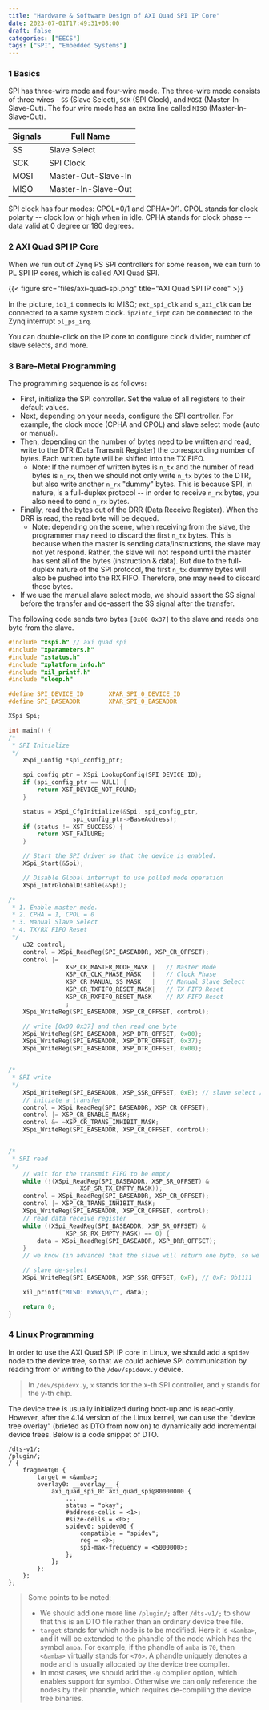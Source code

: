 ```yaml
---
title: "Hardware & Software Design of AXI Quad SPI IP Core"
date: 2023-07-01T17:49:31+08:00
draft: false
categories: ["EECS"]
tags: ["SPI", "Embedded Systems"]
---
```


### 1 Basics

SPI has three-wire mode and four-wire mode. The three-wire mode consists of three wires - `SS` (Slave Select), `SCK` (SPI Clock), and `MOSI` (Master-In-Slave-Out). The four wire mode has an extra line called `MISO` (Master-In-Slave-Out).

|Signals|Full Name|
|-|-|
|SS|Slave Select|
|SCK|SPI Clock|
|MOSI|Master-Out-Slave-In|
|MISO|Master-In-Slave-Out|

SPI clock has four modes: CPOL=0/1 and CPHA=0/1. CPOL stands for clock polarity -- clock low or high when in idle. CPHA stands for clock phase -- data valid at 0 degree or 180 degrees.

### 2 AXI Quad SPI IP Core

When we run out of Zynq PS SPI controllers for some reason, we can turn to PL SPI IP cores, which is called AXI Quad SPI.

{{< figure src="files/axi-quad-spi.png" title="AXI Quad SPI IP core" >}}

In the picture, `io1_i` connects to MISO; `ext_spi_clk` and `s_axi_clk` can be connected to a same system clock. `ip2intc_irpt` can be connected to the Zynq interrupt `pl_ps_irq`.

You can double-click on the IP core to configure clock divider, number of slave selects, and more.

### 3 Bare-Metal Programming

The programming sequence is as follows:

- First, initialize the SPI controller. Set the value of all registers to their default values.
- Next, depending on your needs, configure the SPI controller. For example, the clock mode (CPHA and CPOL) and slave select mode (auto or manual).
- Then, depending on the number of bytes need to be written and read, write to the DTR (Data Transmit Register) the corresponding number of bytes. Each written byte will be shifted into the TX FIFO.
    - Note: If the number of written bytes is `n_tx` and the number of read bytes is `n_rx`, then we should not only write `n_tx` bytes to the DTR, but also write another `n_rx` "dummy" bytes. This is because SPI, in nature, is a full-duplex protocol -- in order to receive `n_rx` bytes, you also need to send `n_rx` bytes.
- Finally, read the bytes out of the DRR (Data Receive Register). When the DRR is read, the read byte will be dequed.
    - Note: depending on the scene, when receiving from the slave, the programmer may need to discard the first `n_tx` bytes. This is because when the master is sending data/instructions, the slave may not yet respond. Rather, the slave will not respond until the master has sent all of the bytes (instruction & data). But due to the full-duplex nature of the SPI protocol, the first `n_tx` dummy bytes will also be pushed into the RX FIFO. Therefore, one may need to discard those bytes.
- If we use the manual slave select mode, we should assert the SS signal before the transfer and de-assert the SS signal after the transfer.

The following code sends two bytes `[0x00 0x37]` to the slave and reads one byte from the slave.

```c
#include "xspi.h" // axi quad spi
#include "xparameters.h"
#include "xstatus.h"
#include "xplatform_info.h"
#include "xil_printf.h"
#include "sleep.h"

#define SPI_DEVICE_ID       XPAR_SPI_0_DEVICE_ID
#define SPI_BASEADDR		XPAR_SPI_0_BASEADDR

XSpi Spi;

int main() {
/*
 * SPI Initialize
 */
	XSpi_Config *spi_config_ptr;

	spi_config_ptr = XSpi_LookupConfig(SPI_DEVICE_ID);
	if (spi_config_ptr == NULL) {
		return XST_DEVICE_NOT_FOUND;
	}

	status = XSpi_CfgInitialize(&Spi, spi_config_ptr,
				  spi_config_ptr->BaseAddress);
	if (status != XST_SUCCESS) {
		return XST_FAILURE;
	}

	// Start the SPI driver so that the device is enabled.
	XSpi_Start(&Spi);

	// Disable Global interrupt to use polled mode operation
	XSpi_IntrGlobalDisable(&Spi);

/*
 * 1. Enable master mode.
 * 2. CPHA = 1, CPOL = 0
 * 3. Manual Slave Select
 * 4. TX/RX FIFO Reset
 */
	u32 control;
	control = XSpi_ReadReg(SPI_BASEADDR, XSP_CR_OFFSET);
	control |=
				XSP_CR_MASTER_MODE_MASK |	// Master Mode
				XSP_CR_CLK_PHASE_MASK	|	// Clock Phase
				XSP_CR_MANUAL_SS_MASK	|	// Manual Slave Select
				XSP_CR_TXFIFO_RESET_MASK|	// TX FIFO Reset
				XSP_CR_RXFIFO_RESET_MASK	// RX FIFO Reset
				;
	XSpi_WriteReg(SPI_BASEADDR, XSP_CR_OFFSET, control);

	// write [0x00 0x37] and then read one byte
	XSpi_WriteReg(SPI_BASEADDR, XSP_DTR_OFFSET, 0x00);
	XSpi_WriteReg(SPI_BASEADDR, XSP_DTR_OFFSET, 0x37);
	XSpi_WriteReg(SPI_BASEADDR, XSP_DTR_OFFSET, 0x00);


/*
 * SPI write
 */
	XSpi_WriteReg(SPI_BASEADDR, XSP_SSR_OFFSET, 0xE); // slave select // 0xE: 0b1110
	// initiate a transfer
	control = XSpi_ReadReg(SPI_BASEADDR, XSP_CR_OFFSET);
	control |= XSP_CR_ENABLE_MASK;
	control &= ~XSP_CR_TRANS_INHIBIT_MASK;
	XSpi_WriteReg(SPI_BASEADDR, XSP_CR_OFFSET, control);


/*
 * SPI read
 */
	// wait for the transmit FIFO to be empty
	while (!(XSpi_ReadReg(SPI_BASEADDR, XSP_SR_OFFSET) &
					XSP_SR_TX_EMPTY_MASK));
	control = XSpi_ReadReg(SPI_BASEADDR, XSP_CR_OFFSET);
	control |= XSP_CR_TRANS_INHIBIT_MASK;
	XSpi_WriteReg(SPI_BASEADDR, XSP_CR_OFFSET, control);
	// read data receive register
	while ((XSpi_ReadReg(SPI_BASEADDR, XSP_SR_OFFSET) &
				XSP_SR_RX_EMPTY_MASK) == 0) {
		data = XSpi_ReadReg(SPI_BASEADDR, XSP_DRR_OFFSET);
	}
    // we know (in advance) that the slave will return one byte, so we know this loop will be executed three times.

	// slave de-select
	XSpi_WriteReg(SPI_BASEADDR, XSP_SSR_OFFSET, 0xF); // 0xF: 0b1111

	xil_printf("MISO: 0x%x\n\r", data);

	return 0;
}
```

### 4 Linux Programming

In order to use the AXI Quad SPI IP core in Linux, we should add a `spidev` node to the device tree, so that we could achieve SPI communication by reading from or writing to the `/dev/spidevx.y` device.

> In `/dev/spidevx.y`, `x` stands for the x-th SPI controller, and `y` stands for the y-th chip.

The device tree is usually initialized during boot-up and is read-only. However, after the 4.14 version of the Linux kernel, we can use the "device tree overlay" (briefed as DTO from now on) to dynamically add incremental device trees. Below is a code snippet of DTO.

```dts
/dts-v1/;
/plugin/;
/ {
    fragment@0 {
        target = <&amba>;
        overlay0: __overlay__ {                       
            axi_quad_spi_0: axi_quad_spi@80000000 {
                ...
                status = "okay";
                #address-cells = <1>;
                #size-cells = <0>;
                spidev0: spidev@0 {
                    compatible = "spidev";
                    reg = <0>;
                    spi-max-frequency = <5000000>;
                };
            };                
        };
    };
};
```

> Some points to be noted:
> 
> - We should add one more line `/plugin/;` after `/dts-v1/;` to show that this is an DTO file rather than an ordinary device tree file.
> - `target` stands for which node is to be modified. Here it is `<&amba>`, and it will be extended to the phandle of the node which has the symbol `amba`. For example, if the phandle of `amba` is `70`, then `<&amba>` virtually stands for `<70>`. A phandle uniquely denotes a node and is usually allocated by the device tree compiler.
> - In most cases, we should add the `-@` compiler option, which enables support for symbol. Otherwise we can only reference the nodes by their phandle, which requires de-compiling the device tree binaries.
